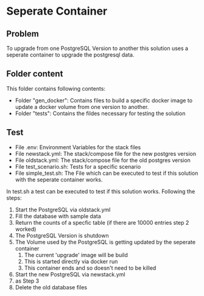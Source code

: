 # Seperate Container

## Problem

To upgrade from one PostgreSQL Version to another this solution uses a seperate container to upgrade the postgresql data. 

## Folder content

This folder contains following contents:
- Folder "gen_docker": Contains files to build a specific docker image to update a docker volume from one version to another.
- Folder "tests": Contains the fildes necessary for testing the solution

## Test

- File .env: Environment Variables for the stack files
- File newstack.yml: The stack/compose file for the new postgres version
- File oldstack.yml: The stack/compose file for the old postgres version
- File test_scenario.sh: Tests for a specific scenario
- File simple_test.sh: The File which can be executed to test if this solution with the seperate container works. 

In test.sh a test can be executed to test if this solution works. Following the steps:
1. Start the PostgreSQL via oldstack.yml
2. Fill the database with sample data
3. Return the counts of a specfic table (if there are 10000 entries step 2 worked)
4. The PostgreSQL Version is shutdown
5. The Volume used by the PostgreSQL is getting updated by the seperate container  
    1. The current 'upgrade' image will be build
    2. This is started directly via docker run
    3. This container ends and so doesn't need to be killed
6. Start the new PostgreSQL via newstack.yml
7. as Step 3
8. Delete the old database files 